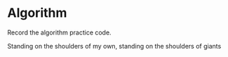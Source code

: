 # Algorithm

Record the algorithm practice code.

Standing on the shoulders of my own, standing on the shoulders of giants
